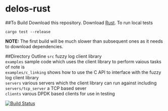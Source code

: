 # delos-rust
##To Build
Download this repository.
Download [Rust](https://www.rust-lang.org).
To run local tests

    cargo test --release

**NOTE:** The first build will be much slower than subsequent ones
as it needs to download dependencies.

##Directory Outline
`src` fuzzy log client library  
`examples` sample code which uses the client library to perform vaious tasks of note is  
`examples/c_linking` shows how to use the C API to interface with the fuzzy log client library  
`servers` various servers which the client library can run against including  
`servers/tcp_server` a TCP based sever  
`clients` varous DPDK based clients for use in testing  

[![Build Status](https://travis-ci.com/ProjectDelos/delos-rust.svg?token=RaEyYb9eyzdWqhSpjYxi&branch=mahesh_look_at_this)](https://travis-ci.com/ProjectDelos/delos-rust)
